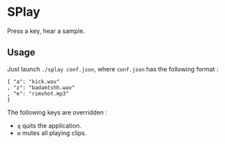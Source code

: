 SPlay
=====

Press a key, hear a sample.

Usage
-----

Just launch `./splay conf.json`, where `conf.json` has the following format :

    { "a": "kick.wav"
    , "z": "badamtshh.wav"
    , "e": "rimshot.mp3"
    }

The following keys are overridden :

  - `q` quits the application.
  - `m` mutes all playing clips.
